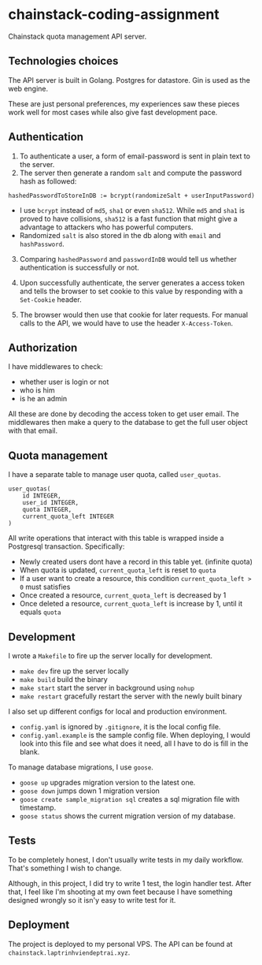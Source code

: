 # chainstack-coding-assignment
Chainstack quota management API server.

## Technologies choices

The API server is built in Golang. Postgres for datastore.
Gin is used as the web engine.



These are just personal preferences, my experiences saw these pieces work well for most cases while also give fast development pace.



## Authentication
1. To authenticate a user, a form of email-password is sent in plain text to the server. 
2. The server then generate a random `salt` and compute the password hash as followed:

```
hashedPasswordToStoreInDB := bcrypt(randomizeSalt + userInputPassword)
```
- I use `bcrypt` instead of `md5`, `sha1` or even `sha512`. While `md5` and `sha1` is proved to have collisions, `sha512` is a fast function that might give a advantage to attackers who has powerful computers.
- Randomized `salt` is also stored in the db along with `email` and `hashPassword`.
 
3. Comparing `hashedPassword` and `passwordInDB` would tell us whether authentication is successfully or not.

4. Upon successfully authenticate, the server generates a access token and tells the browser to set cookie to this value by responding with a `Set-Cookie` header.

5. The browser would then use that cookie for later requests. For manual calls to the API, we would have to use the header `X-Access-Token`.



## Authorization

I have middlewares to check:
- whether user is login or not
- who is him
- is he an admin



All these are done by decoding the access token to get user email. The middlewares then make a query to the database to get the full user object with that email.



## Quota management


I have a separate table to manage user quota, called `user_quotas`.


```
user_quotas(
	id INTEGER,
	user_id INTEGER,
	quota INTEGER,
	current_quota_left INTEGER
)
```


All write operations that interact with this table is wrapped inside a Postgresql transaction. Specifically:
- Newly created users dont have a record in this table yet. (infinite quota)
- When quota is updated, `current_quota_left` is reset to `quota`
- If a user want to create a resource, this condition `current_quota_left > 0` must satisfies
- Once created a resource, `current_quota_left` is decreased by 1
- Once deleted a resource, `current_quota_left` is increase by 1, until it equals `quota`

## Development

I wrote a `Makefile` to fire up the server locally for development. 
- `make dev` fire up the server locally
- `make build` build the binary
- `make start` start the server in background using `nohup`
- `make restart` gracefully restart the server with the newly built binary

I also set up different configs for local and production environment.
- `config.yaml` is ignored by `.gitignore`, it is the local config file.
- `config.yaml.example` is the sample config file. When deploying, I would look into this file and see what does it need, all I have to do is fill in the blank.


To manage database migrations, I use `goose`.
- `goose up` upgrades migration version to the latest one.
- `goose down` jumps down 1 migration version
- `goose create sample_migration sql` creates a sql migration file with timestamp.
- `goose status` shows the current migration version of my database.

## Tests
To be completely honest, I don't usually write tests in my daily workflow. That's something I wish to change.

Although, in this project, I did try to write 1 test, the login handler test. After that, I feel like I'm shooting at my own feet because I have something designed wrongly so it isn'y easy to write test for it.

## Deployment
The project is deployed to my personal VPS. The API can be found at `chainstack.laptrinhviendeptrai.xyz`.
